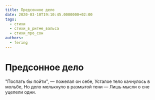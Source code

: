 ```yaml
---
title: Предсонное дело
date: 2020-03-10T19:10:45.0000000+02:00
tags:
  - стихи
  - стихи_в_ритме_вальса
  - стихи_про_сон
authors:
  - fering
---
```

# Предсонное дело

"Поспать бы пойти", — пожелал он себе,
Усталое тело качнулось в мольбе,
Но дело мелькнуло в размытой тени —
Лишь мысли о сне уцелели одни.